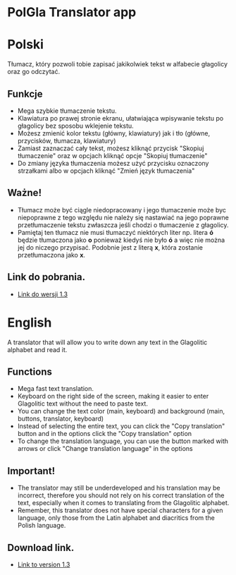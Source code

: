 # PolGla Translator app

# Polski

Tłumacz, który pozwoli tobie zapisać jakikolwiek tekst w alfabecie głagolicy oraz go odczytać.

## Funkcje

- Mega szybkie tłumaczenie tekstu.
- Klawiatura po prawej stronie ekranu, ułatwiająca wpisywanie tekstu po głagolicy bez sposobu wklejenie tekstu.
- Możesz zmienić kolor tekstu (główny, klawiatury) jak i tło (główne, przycisków, tłumacza, klawiatury)
- Zamiast zaznaczać cały tekst, możesz kliknąć przycisk "Skopiuj tłumaczenie" oraz w opcjach kliknąć opcje "Skopiuj tłumaczenie"
- Do zmiany języka tłumaczenia możesz użyć przycisku oznaczony strzałkami albo w opcjach kliknąć "Zmień język tłumaczenia"
  
## Ważne!

- Tłumacz może być ciągle niedopracowany i jego tłumaczenie może byc niepoprawne z tego względu nie należy się nastawiać na jego poprawne przetłumaczenie tekstu zwłaszcza jeśli chodzi o tłumaczenie z głagolicy.
- Pamiętaj ten tłumacz nie musi tłumaczyć niektórych liter np. litera **ó** będzie tłumaczona jako **o** ponieważ kiedyś nie było **ó** a więc nie można jej do niczego przypisać. Podobnie jest z literą **x**, która zostanie przetłumaczona jako **x**.

## Link do pobrania.

- [Link do wersji 1.3](https://github.com/Igor-Ratajczak/PolGla-Tlumacz/raw/master/Wersje%20PolGla%20T%C5%82umacz/1.3v/PolGla%20T%C5%82umacz-1.3-win64.msi)

# English

A translator that will allow you to write down any text in the Glagolitic alphabet and read it.

## Functions

- Mega fast text translation.
- Keyboard on the right side of the screen, making it easier to enter Glagolitic text without the need to paste text.
- You can change the text color (main, keyboard) and background (main, buttons, translator, keyboard)
- Instead of selecting the entire text, you can click the "Copy translation" button and in the options click the "Copy translation" option
- To change the translation language, you can use the button marked with arrows or click "Change translation language" in the options

## Important!

- The translator may still be underdeveloped and his translation may be incorrect, therefore you should not rely on his correct translation of the text, especially when it comes to translating from the Glagolitic alphabet.
- Remember, this translator does not have special characters for a given language, only those from the Latin alphabet and diacritics from the Polish language.

## Download link.

- [Link to version 1.3](https://github.com/Igor-Ratajczak/PolGla-Tlumacz/raw/master/Wersje%20PolGla%20T%C5%82umacz/1.3v/PolGla%20T%C5%82umacz-1.3-win64.msi)
